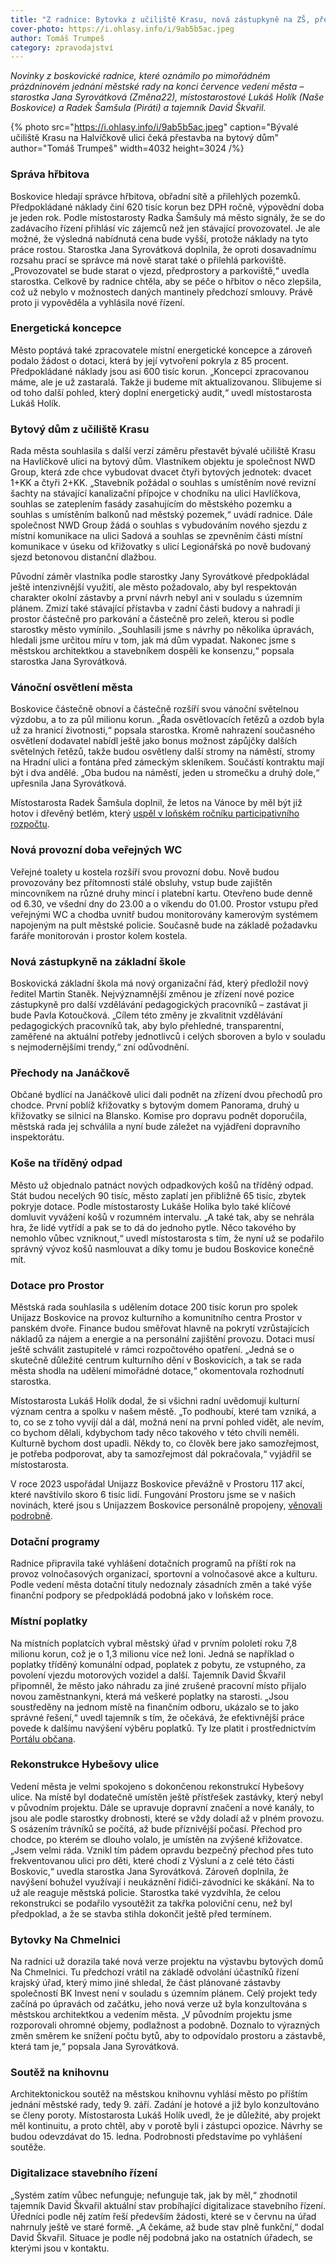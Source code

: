 ```yaml
---
title: "Z radnice: Bytovka z učiliště Krasu, nová zástupkyně na ZŠ, přechody na Janáčkově, vánoční osvětlení města"
cover-photo: https://i.ohlasy.info/i/9ab5b5ac.jpeg
author: Tomáš Trumpeš
category: zpravodajství
---
```


*Novinky z boskovické radnice, které oznámilo po mimořádném prázdninovém jednání městské rady na konci července vedení města – starostka Jana Syrovátková (Změna22), místostarostové Lukáš Holík (Naše Boskovice) a Radek Šamšula (Piráti) a tajemník David Škvařil.*

{% photo src="https://i.ohlasy.info/i/9ab5b5ac.jpeg" caption="Bývalé učiliště Krasu na Halvíčkově ulici čeká přestavba na bytový dům" author="Tomáš Trumpeš" width=4032 height=3024 /%}

### Správa hřbitova

Boskovice hledají správce hřbitova, obřadní sítě a přilehlých pozemků. Předpokládané náklady činí 620 tisíc korun bez DPH ročně, výpovědní doba je jeden rok. Podle místostarosty Radka Šamšuly má město signály, že se do zadávacího řízení přihlásí víc zájemců než jen stávající provozovatel. Je ale možné, že výsledná nabídnutá cena bude vyšší, protože náklady na tyto práce rostou. Starostka Jana Syrovátková doplnila, že oproti dosavadnímu rozsahu prací se správce má nově starat také o přilehlá parkoviště. „Provozovatel se bude starat o vjezd, předprostory a parkoviště,“ uvedla starostka. Celkově by radnice chtěla, aby se péče o hřbitov o něco zlepšila, což už nebylo v možnostech daných mantinely předchozí smlouvy. Právě proto ji vypověděla a vyhlásila nové řízení.

### Energetická koncepce

Město poptává také zpracovatele místní energetické koncepce a zároveň podalo žádost o dotaci, která by její vytvoření pokryla z 85 procent. Předpokládané náklady jsou asi 600 tisíc korun. „Koncepci zpracovanou máme, ale je už zastaralá. Takže ji budeme mít aktualizovanou. Slibujeme si od toho další pohled, který doplní energetický audit,“ uvedl místostarosta Lukáš Holík. 

### Bytový dům z učiliště Krasu

Rada města souhlasila s další verzí záměru přestavět bývalé učiliště Krasu na Havlíčkově ulici na bytový dům. Vlastníkem objektu je společnost NWD Group, která zde chce vybudovat dvacet čtyři bytových jednotek: dvacet 1+KK a čtyři 2+KK. „Stavebník požádal o souhlas s umístěním nové revizní šachty na stávající kanalizační přípojce v chodníku na ulici Havlíčkova, souhlas se zateplením fasády zasahujícím do městského pozemku a souhlas s umístěním balkonů nad městský pozemek,“ uvádí radnice. Dále společnost NWD Group žádá o souhlas s vybudováním nového sjezdu z místní komunikace na ulici Sadová a souhlas se zpevněním části místní komunikace v úseku od křižovatky s ulicí Legionářská po nově budovaný sjezd betonovou distanční dlažbou. 

Původní záměr vlastníka podle starostky Jany Syrovátkové předpokládal ještě intenzivnější využití, ale město požadovalo, aby byl respektován charakter okolní zástavby a první návrh nebyl ani v souladu s územním plánem. Zmizí také stávající přístavba v zadní části budovy a nahradí ji prostor částečně pro parkování a částečně pro zeleň, kterou si podle starostky město vymínilo. „Souhlasili jsme s návrhy po několika úpravách, hledali jsme určitou míru v tom, jak má dům vypadat. Nakonec jsme s městskou architektkou a stavebníkem dospěli ke konsenzu,“ popsala starostka Jana Syrovátková.

### Vánoční osvětlení města

Boskovice částečně obnoví a částečně rozšíří svou vánoční světelnou výzdobu, a to za půl milionu korun. „Řada osvětlovacích řetězů a ozdob byla už za hranicí životnosti,“ popsala starostka. Kromě nahrazení současného osvětlení dodavatel nabídl ještě jako bonus možnost zápůjčky dalších světelných řetězů, takže budou osvětleny další stromy na náměstí, stromy na Hradní ulici a fontána před zámeckým skleníkem. Součástí kontraktu mají být i dva andělé. „Oba budou na náměstí, jeden u stromečku a druhý dole,“ upřesnila Jana Syrovátková.

Místostarosta Radek Šamšula doplnil, že letos na Vánoce by měl být již hotov i dřevěný betlém, který [uspěl v loňském ročníku participativního rozpočtu](https://ohlasy.info/clanky/2023/12/vitez-paro.html).

### Nová provozní doba veřejných WC

Veřejné toalety u kostela rozšíří svou provozní dobu. Nově budou provozovány bez přítomnosti stálé obsluhy, vstup bude zajištěn mincovníkem na různé druhy mincí i platební kartu. Otevřeno bude denně od 6.30, ve všední dny do 23.00 a o víkendu do 01.00. Prostor vstupu před veřejnými WC a chodba uvnitř budou monitorovány kamerovým systémem napojeným na pult městské policie. Současně bude na základě požadavku faráře monitorován i prostor kolem kostela. 

### Nová zástupkyně na základní škole

Boskovická základní škola má nový organizační řád, který předložil nový ředitel Martin Staněk. Nejvýznamnější změnou je zřízení nové pozice zástupkyně pro další vzdělávání pedagogických pracovníků – zastávat ji bude Pavla Kotoučková. „Cílem této změny je zkvalitnit vzdělávání pedagogických pracovníků tak, aby bylo přehledné, transparentní, zaměřené na aktuální potřeby jednotlivců i celých sboroven a bylo v souladu s nejmodernějšími trendy,“ zní odůvodnění. 

### Přechody na Janáčkově

Občané bydlící na Janáčkově ulici dali podnět na zřízení dvou přechodů pro chodce. První poblíž křižovatky s bytovým domem Panorama, druhý u křižovatky se silnicí na Blansko. Komise pro dopravu podnět doporučila, městská rada jej schválila a nyní bude záležet na vyjádření dopravního inspektorátu.

### Koše na tříděný odpad

Město už objednalo patnáct nových odpadkových košů na tříděný odpad. Stát budou necelých 90 tisíc, město zaplatí jen přibližně 65 tisíc, zbytek pokryje dotace. Podle místostarosty Lukáše Holíka bylo také klíčové domluvit vyvážení košů v rozumném intervalu. „A také tak, aby se nehrála hra, že lidé vytřídí a pak se to dá do jednoho pytle. Něco takového by nemohlo vůbec vzniknout,“ uvedl místostarosta s tím, že nyní už se podařilo správný vývoz košů nasmlouvat a díky tomu je budou Boskovice konečně mít.

### Dotace pro Prostor

Městská rada souhlasila s udělením dotace 200 tisíc korun pro spolek Unijazz Boskovice na provoz kulturního a komunitního centra Prostor v panském dvoře. Finance budou směřovat hlavně na pokrytí vzrůstajících nákladů za nájem a energie a na personální zajištění provozu. Dotaci musí ještě schválit zastupitelé v rámci rozpočtového opatření. „Jedná se o skutečně důležité centrum kulturního dění v Boskovicích, a tak se rada města shodla na udělení mimořádné dotace,“ okomentovala rozhodnutí starostka.

Místostarosta Lukáš Holík dodal, že si všichni radní uvědomují kulturní význam centra a spolku v našem městě. „To podhoubí, které tam vzniká, a to, co se z toho vyvíjí dál a dál, možná není na první pohled vidět, ale nevím, co bychom dělali, kdybychom tady něco takového v této chvíli neměli. Kulturně bychom dost upadli. Někdy to, co člověk bere jako samozřejmost, je potřeba podporovat, aby ta samozřejmost dál pokračovala,“ vyjádřil se místostarosta.

V roce 2023 uspořádal Unijazz Boskovice převážně v Prostoru 117 akcí, které navštívilo skoro 6 tisíc lidí. Fungování Prostoru jsme se v našich novinách, které jsou s Unijazzem Boskovice personálně propojeny, [věnovali podrobně](https://ohlasy.info/clanky/2024/02/komentar-prostor.html). 

### Dotační programy

Radnice připravila také vyhlášení dotačních programů na příští rok na provoz volnočasových organizací, sportovní a volnočasové akce a kulturu. Podle vedení města dotační tituly nedoznaly zásadních změn a také výše finanční podpory se předpokládá podobná jako v loňském roce.

### Místní poplatky

Na místních poplatcích vybral městský úřad v prvním pololetí roku 7,8 milionu korun, což je o 1,3 milionu více než loni. Jedná se například o poplatky tříděný komunální odpad, poplatek z pobytu, ze vstupného, za povolení vjezdu motorových vozidel a další. Tajemník David Škvařil připomněl, že město jako náhradu za jiné zrušené pracovní místo přijalo novou zaměstnankyni, která má veškeré poplatky na starosti. „Jsou soustředěny na jednom místě na finančním odboru, ukázalo se to jako správné řešení,“ uvedl tajemník s tím, že očekává, že efektivnější práce povede k dalšímu navýšení výběru poplatků. Ty lze platit i prostřednictvím [Portálu občana](https://obcan.boskovice.cz).

### Rekonstrukce Hybešovy ulice

Vedení města je velmi spokojeno s dokončenou rekonstrukcí Hybešovy ulice. Na místě byl dodatečně umístěn ještě přístřešek zastávky, který nebyl v původním projektu. Dále se upravuje dopravní značení a nové kanály, to jsou ale podle starostky drobnosti, které se vždy doladí až v plném provozu. S osázením trávníků se počítá, až bude příznivější počasí. Přechod pro chodce, po kterém se dlouho volalo, je umístěn na zvýšené křižovatce. „Jsem velmi ráda. Vznikl tím pádem opravdu bezpečný přechod přes tuto frekventovanou ulici pro děti, které chodí z Výsluní a z celé této části Boskovic,“ uvedla starostka Jana Syrovátková. Zároveň doplnila, že navýšení bohužel využívají i neukáznění řidiči-závodníci ke skákání. Na to už ale reaguje městská policie. Starostka také vyzdvihla, že celou rekonstrukci se podařilo vysoutěžit za takřka poloviční cenu, než byl předpoklad, a že se stavba stihla dokončit ještě před termínem.

### Bytovky Na Chmelnici

Na radnici už dorazila také nová verze projektu na výstavbu bytových domů Na Chmelnici. Tu předchozí vrátil na základě odvolání účastníků řízení krajský úřad, který mimo jiné shledal, že část plánované zástavby společností BK Invest není v souladu s územním plánem. Celý projekt tedy začíná po úpravách od začátku, jeho nová verze už byla konzultována s městskou architektkou a vedením města. „V původním projektu jsme rozporovali ohromné objemy, podlažnost a podobně. Doznalo to výrazných změn směrem ke snížení počtu bytů, aby to odpovídalo prostoru a zástavbě, která tam je,“ popsala Jana Syrovátková.

### Soutěž na knihovnu

Architektonickou soutěž na městskou knihovnu vyhlásí město po příštím jednání městské rady, tedy 9\. září. Zadání je hotové a již bylo konzultováno se členy poroty. Místostarosta Lukáš Holík uvedl, že je důležité, aby projekt měl kontinuitu, a proto chtěl, aby v porotě byli i zástupci opozice. Návrhy se budou odevzdávat do 15\. ledna. Podrobnosti představíme po vyhlášení soutěže.

### Digitalizace stavebního řízení

„Systém zatím vůbec nefunguje; nefunguje tak, jak by měl,“ zhodnotil tajemník David Škvařil aktuální stav probíhající digitalizace stavebního řízení. Úředníci podle něj zatím řeší především žádosti, které se v červnu na úřad nahrnuly ještě ve staré formě. „A čekáme, až bude stav plně funkční,“ dodal David Škvařil. Situace je podle něj podobná jako na ostatních úřadech, se kterými jsou v kontaktu.